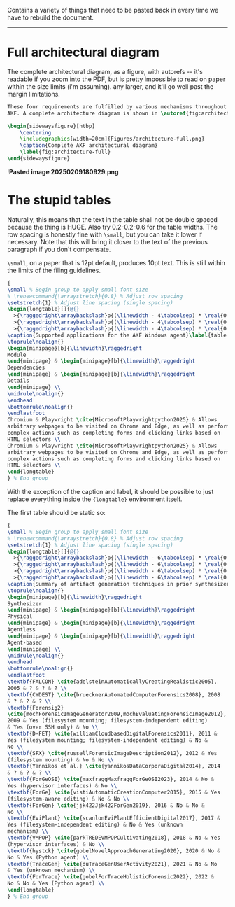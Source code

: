 Contains a variety of things that need to be pasted back in every time we have to rebuild the document.

---

# Full architectural diagram

The complete architectural diagram, as a figure, with autorefs -- it's readable if you zoom into the PDF, but is pretty impossible to read on paper within the size limits (i'm assuming). any larger, and it'll go well past the margin limitations.

```tex
These four requirements are fulfilled by various mechanisms throughout
AKF. A complete architecture diagram is shown in \autoref{fig:architecture-full}. 

\begin{sidewaysfigure}[htbp]
    \centering
    \includegraphics[width=20cm]{Figures/architecture-full.png}
    \caption{Complete AKF architectural diagram}
    \label{fig:architecture-full}
\end{sidewaysfigure} 

```

!**Pasted image 20250209180929.png**

# The stupid tables

Naturally, this means that the text in the table shall not be double spaced because the thing is HUGE. Also try 0.2-0.2-0.6 for the table widths. The row spacing is honestly fine with `\small`, but you can take it lower if necessary. Note that this will bring it closer to the text of the previous paragraph if you don't compensate.

`\small`, on a paper that is 12pt default, produces 10pt text. This is still within the limits of the filing guidelines.

```tex
{
\small % Begin group to apply small font size
% \renewcommand{\arraystretch}{0.8} % Adjust row spacing
\setstretch{1} % Adjust line spacing (single spacing)
\begin{longtable}[]{@{}
  >{\raggedright\arraybackslash}p{(\linewidth - 4\tabcolsep) * \real{0.20}}
  >{\raggedright\arraybackslash}p{(\linewidth - 4\tabcolsep) * \real{0.20}}
  >{\raggedright\arraybackslash}p{(\linewidth - 4\tabcolsep) * \real{0.60}}@{}}
\caption{Supported applications for the AKF Windows agent}\label{table:akf-applications} \\
\toprule\noalign{}
\begin{minipage}[b]{\linewidth}\raggedright
Module
\end{minipage} & \begin{minipage}[b]{\linewidth}\raggedright
Dependencies
\end{minipage} & \begin{minipage}[b]{\linewidth}\raggedright
Details
\end{minipage} \\
\midrule\noalign{}
\endhead
\bottomrule\noalign{}
\endlastfoot
Chromium & Playwright \cite{MicrosoftPlaywrightpython2025} & Allows
arbitrary webpages to be visited on Chrome and Edge, as well as perform
complex actions such as completing forms and clicking links based on
HTML selectors \\
Chromium & Playwright \cite{MicrosoftPlaywrightpython2025} & Allows
arbitrary webpages to be visited on Chrome and Edge, as well as perform
complex actions such as completing forms and clicking links based on
HTML selectors \\
\end{longtable}
} % End group
```

With the exception of the caption and label, it should be possible to just replace everything inside the `{longtable}` environment itself.

The first table should be static so:

```tex
{
\small % Begin group to apply small font size
% \renewcommand{\arraystretch}{0.8} % Adjust row spacing
\setstretch{1} % Adjust line spacing (single spacing)
\begin{longtable}[]{@{}
  >{\raggedright\arraybackslash}p{(\linewidth - 6\tabcolsep) * \real{0.20}}
  >{\raggedright\arraybackslash}p{(\linewidth - 6\tabcolsep) * \real{0.2666}}
  >{\raggedright\arraybackslash}p{(\linewidth - 6\tabcolsep) * \real{0.2666}}
  >{\raggedright\arraybackslash}p{(\linewidth - 6\tabcolsep) * \real{0.2666}}@{}}
\caption{Summary of artifact generation techniques in prior synthesizers}\label{table:prior-techniques} \\
\toprule\noalign{}
\begin{minipage}[b]{\linewidth}\raggedright
Synthesizer
\end{minipage} & \begin{minipage}[b]{\linewidth}\raggedright
Physical
\end{minipage} & \begin{minipage}[b]{\linewidth}\raggedright
Agentless
\end{minipage} & \begin{minipage}[b]{\linewidth}\raggedright
Agent-based
\end{minipage} \\
\midrule\noalign{}
\endhead
\bottomrule\noalign{}
\endlastfoot
\textbf{FALCON} \cite{adelsteinAutomaticallyCreatingRealistic2005},
2005 & ? & ? & ? \\
\textbf{CYDEST} \cite{bruecknerAutomatedComputerForensics2008}, 2008
& ? & ? & ? \\
\textbf{Forensig2}
\cite{mochForensicImageGenerator2009,mochEvaluatingForensicImage2012},
2009 & Yes (filesystem mounting; filesystem-independent editing)
& Yes (over SSH only) & No \\
\textbf{D-FET} \cite{williamCloudbasedDigitalForensics2011}, 2011 &
Yes (filesystem mounting; filesystem-independent editing) & No &
No \\
\textbf{SFX} \cite{russellForensicImageDescription2012}, 2012 & Yes
(filesystem mounting) & No & No \\
\textbf{Yannikos et al.} \cite{yannikosDataCorporaDigital2014}, 2014
& ? & ? & ? \\
\textbf{ForGeOSI} \cite{maxfraggMaxfraggForGeOSI2023}, 2014 & No &
Yes (hypervisor interfaces) & No \\
\textbf{ForGe} \cite{vistiAutomaticCreationComputer2015}, 2015 & Yes
(filesystem-aware editing) & No & No \\
\textbf{ForGen} \cite{jjk422Jjk422ForGen2019}, 2016 & No & No &
No \\
\textbf{EviPlant} \cite{scanlonEviPlantEfficientDigital2017}, 2017 &
Yes (filesystem-independent editing) & No & Yes (unknown
mechanism) \\
\textbf{VMPOP} \cite{parkTREDEVMPOPCultivating2018}, 2018 & No & Yes
(hypervisor interfaces) & No \\
\textbf{hystck} \cite{gobelNovelApproachGenerating2020}, 2020 & No &
No & Yes (Python agent) \\
\textbf{TraceGen} \cite{duTraceGenUserActivity2021}, 2021 & No & No
& Yes (unknown mechanism) \\
\textbf{ForTrace} \cite{gobelForTraceHolisticForensic2022}, 2022 &
No & No & Yes (Python agent) \\
\end{longtable}
} % End group
```